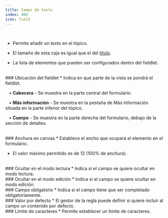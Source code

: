 ```yaml
---
title: Campo de texto
index: 400
icon: field
---
```


    
<br />

* Permite añadir un texto en el tópico.

* El tamaño de esta caja es igual que el del [titulo](es/Reglas/Paleta/Fieldlets/Title). 

* La lista de elementos que pueden ser configurados dentro del fieldlet.

<br />
### Ubicación del fieldlet
* Indica en que parte de la vista se pondrá el fieldlet. <br />

&nbsp; &nbsp;• **Cabecera** - Se muestra en la parte central del formulario. <br />

&nbsp; &nbsp;• **Más información** - Se muestra en la pestaña de Más información situada en la parte inferior del tópico.<br />

&nbsp; &nbsp;• **Cuerpo** - Se muestra en la parte derecha del formulario, debajo de la sección de detalles.<br />

<br />
### Anchura en canvas
* Establece el ancho que ocupará el elemento en el formulario.

* El valor máximo permitido es de 12 (100% de anchura).

<br />
### Ocultar en el modo lectura
* Indica si el campo se quiere ocultar en modo lectura.

<br />
### Ocultar en el modo edición
* Indica si el campo se quiere ocultar en modo edición.

<br />
### Campo obligatorio
* Indica si el campo tiene que ser completado obligatoriamente.


<br />
### Valor por defecto
* El gestor de la regla puede definir si quiere incluir al campo un contenido por defecto.

<br />
###  Límite de caracteres
* Permite establecer un limite de caracteres.